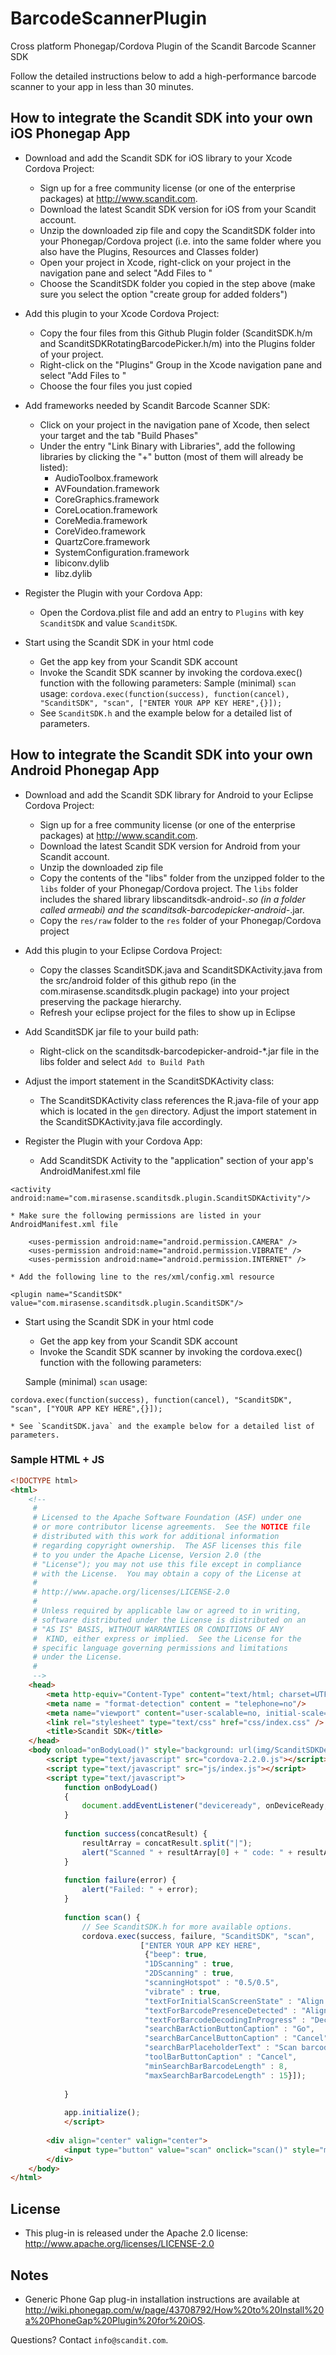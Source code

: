 BarcodeScannerPlugin
====================

Cross platform Phonegap/Cordova Plugin of the Scandit Barcode Scanner SDK

Follow the detailed instructions below to add a high-performance barcode scanner to your app in less than 30 minutes.



How to integrate the Scandit SDK into your own iOS Phonegap App
------------------------

* Download and add the Scandit SDK for iOS library to your Xcode Cordova Project:
    * Sign up for a free community license (or one of the enterprise packages) at http://www.scandit.com. 
    * Download the latest Scandit SDK version for iOS from your Scandit account. 
    * Unzip the downloaded zip file and copy the ScanditSDK folder into your Phonegap/Cordova project (i.e. into the same folder where you also have the Plugins, Resources and Classes folder)
    * Open your project in Xcode, right-click on your project in the navigation pane and select "Add Files to <name of your project>" 
    * Choose the ScanditSDK folder you copied in the step above (make sure you select the option "create group for added folders")

* Add this plugin to your Xcode Cordova Project:
    * Copy the four files from this Github Plugin folder (ScanditSDK.h/m and ScanditSDKRotatingBarcodePicker.h/m) into the Plugins folder of your project.
    * Right-click on the "Plugins" Group in the Xcode navigation pane and select "Add Files to <name of your project>" 
    * Choose the four files you just copied

* Add frameworks needed by Scandit Barcode Scanner SDK:
    * Click on your project in the navigation pane of Xcode, then select your target and the tab "Build Phases" 
    * Under the entry "Link Binary with Libraries", add the following libraries by clicking the "+" button (most of them will already be listed):
         * AudioToolbox.framework
         * AVFoundation.framework
         * CoreGraphics.framework
         * CoreLocation.framework
         * CoreMedia.framework
         * CoreVideo.framework
         * QuartzCore.framework
         * SystemConfiguration.framework
         * libiconv.dylib
         * libz.dylib 
   
* Register the Plugin with your Cordova App:
    * Open the Cordova.plist file and add an entry to `Plugins` with key `ScanditSDK` and value `ScanditSDK`.


* Start using the Scandit SDK in your html code 
    * Get the app key from your Scandit SDK account
    * Invoke the Scandit SDK scanner by invoking the cordova.exec() function with the following parameters:
	Sample (minimal) `scan` usage: `cordova.exec(function(success), function(cancel), "ScanditSDK", "scan", ["ENTER YOUR APP KEY HERE",{}]);`
    * See `ScanditSDK.h` and the example below for a detailed list of parameters. 
         



How to integrate the Scandit SDK into your own Android Phonegap App
------------------------

* Download and add the Scandit SDK library for Android to your Eclipse Cordova Project:
    * Sign up for a free community license (or one of the enterprise packages) at http://www.scandit.com. 
    * Download the latest Scandit SDK version for Android from your Scandit account. 
    * Unzip the downloaded zip file 
    * Copy the contents of the "libs" folder from the unzipped folder to the `libs` folder of your Phonegap/Cordova project. The `libs` folder includes the shared library libscanditsdk-android-*.so (in a folder called armeabi)
and the scanditsdk-barcodepicker-android-*.jar.
    * Copy the `res/raw` folder to the `res` folder of your Phonegap/Cordova project 

* Add this plugin to your Eclipse Cordova Project:
    * Copy the classes ScanditSDK.java and ScanditSDKActivity.java from the src/android folder of this github repo (in the com.mirasense.scanditsdk.plugin package) into your project preserving the package hierarchy.
    * Refresh your eclipse project for the files to show up in Eclipse

* Add ScanditSDK jar file to your build path:
    * Right-click on the scanditsdk-barcodepicker-android-*.jar file in the libs folder and select `Add to Build Path`
   
* Adjust the import statement in the ScanditSDKActivity class:
    * The ScanditSDKActivity class references the R.java-file of your app which is located in the `gen` directory. Adjust the import statement in the ScanditSDKActivity.java file accordingly.

* Register the Plugin with your Cordova App:
    * Add ScanditSDK Activity to the "application" section of your app's AndroidManifest.xml file

```
<activity android:name="com.mirasense.scanditsdk.plugin.ScanditSDKActivity"/>
```

    * Make sure the following permissions are listed in your AndroidManifest.xml file 
```
	<uses-permission android:name="android.permission.CAMERA" />
	<uses-permission android:name="android.permission.VIBRATE" />
	<uses-permission android:name="android.permission.INTERNET" />

```

    * Add the following line to the res/xml/config.xml resource

```
<plugin name="ScanditSDK" value="com.mirasense.scanditsdk.plugin.ScanditSDK"/>
```


* Start using the Scandit SDK in your html code 
    * Get the app key from your Scandit SDK account
    * Invoke the Scandit SDK scanner by invoking the cordova.exec() function with the following parameters:

	Sample (minimal) `scan` usage: 
```
cordova.exec(function(success), function(cancel), "ScanditSDK", "scan", ["YOUR APP KEY HERE",{}]);
```
    * See `ScanditSDK.java` and the example below for a detailed list of parameters.


### Sample HTML + JS

```html
<!DOCTYPE html>
<html>
    <!--
     #
     # Licensed to the Apache Software Foundation (ASF) under one
     # or more contributor license agreements.  See the NOTICE file
     # distributed with this work for additional information
     # regarding copyright ownership.  The ASF licenses this file
     # to you under the Apache License, Version 2.0 (the
     # "License"); you may not use this file except in compliance
     # with the License.  You may obtain a copy of the License at
     #
     # http://www.apache.org/licenses/LICENSE-2.0
     #
     # Unless required by applicable law or agreed to in writing,
     # software distributed under the License is distributed on an
     # "AS IS" BASIS, WITHOUT WARRANTIES OR CONDITIONS OF ANY
     #  KIND, either express or implied.  See the License for the
     # specific language governing permissions and limitations
     # under the License.
     #
     -->
    <head>
        <meta http-equiv="Content-Type" content="text/html; charset=UTF-8" />
        <meta name = "format-detection" content = "telephone=no"/>
        <meta name="viewport" content="user-scalable=no, initial-scale=1, maximum-scale=1, minimum-scale=1, width=device-width;" />
        <link rel="stylesheet" type="text/css" href="css/index.css" />
        <title>Scandit SDK</title>
    </head>
    <body onload="onBodyLoad()" style="background: url(img/ScanditSDKDemo-Splash.png) no-repeat;background-size: 100%;background-color: #000000">
        <script type="text/javascript" src="cordova-2.2.0.js"></script>
        <script type="text/javascript" src="js/index.js"></script>
        <script type="text/javascript">
            function onBodyLoad()
            {
                document.addEventListener("deviceready", onDeviceReady, false);
            }
            
            function success(concatResult) {
                resultArray = concatResult.split("|");
                alert("Scanned " + resultArray[0] + " code: " + resultArray[1]);
            }
            
            function failure(error) {
                alert("Failed: " + error);
            }
            
            function scan() {
                // See ScanditSDK.h for more available options.
                cordova.exec(success, failure, "ScanditSDK", "scan",
                             ["ENTER YOUR APP KEY HERE",
                              {"beep": true,
                              "1DScanning" : true,
                              "2DScanning" : true,
                              "scanningHotspot" : "0.5/0.5",
                              "vibrate" : true,
                              "textForInitialScanScreenState" : "Align code with box",
                              "textForBarcodePresenceDetected" : "Align code and hold still",
                              "textForBarcodeDecodingInProgress" : "Decoding",
                              "searchBarActionButtonCaption" : "Go",
                              "searchBarCancelButtonCaption" : "Cancel",
                              "searchBarPlaceholderText" : "Scan barcode or enter it here",
                              "toolBarButtonCaption" : "Cancel",
                              "minSearchBarBarcodeLength" : 8,
                              "maxSearchBarBarcodeLength" : 15}]);
                
            }
            
            app.initialize();
            </script>
        
        <div align="center" valign="center">
            <input type="button" value="scan" onclick="scan()" style="margin-top: 230px; width: 100px; height: 30px; font-size: 1em"/>
        </div>
    </body>
</html>

```

License
-------
* This plug-in is released under the Apache 2.0 license: http://www.apache.org/licenses/LICENSE-2.0

Notes
-----
* Generic Phone Gap plug-in installation instructions are available at http://wiki.phonegap.com/w/page/43708792/How%20to%20Install%20a%20PhoneGap%20Plugin%20for%20iOS.

Questions? Contact `info@scandit.com`.